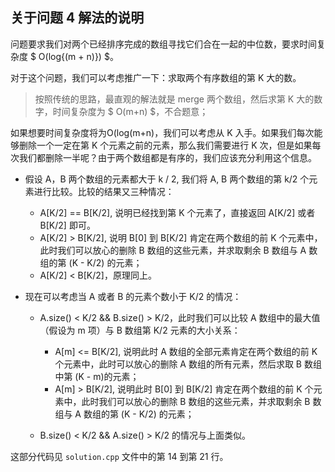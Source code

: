 ## 关于问题 4 解法的说明

问题要求我们对两个已经排序完成的数组寻找它们合在一起的中位数，要求时间复杂度 $ O(log{(m + n)}) $。

对于这个问题，我们可以考虑推广一下：求取两个有序数组的第 K 大的数。

> 按照传统的思路，最直观的解法就是 merge 两个数组，然后求第 K 大的数字，时间复杂度为 $ O(m+n) $，不合题意；

如果想要时间复杂度将为O(log(m+n)，我们可以考虑从 K 入手。如果我们每次能够删除一个一定在第 K 个元素之前的元素，那么我们需要进行 K 次，但是如果每次我们都删除一半呢？由于两个数组都是有序的，我们应该充分利用这个信息。

- 假设 A，B 两个数组的元素都大于 k / 2, 我们将 A, B 两个数组的第 k/2 个元素进行比较。比较的结果又三种情况：

    - A[K/2] == B[K/2], 说明已经找到第 K 个元素了，直接返回 A[K/2]  或者 B[K/2] 即可。
    - A[K/2] > B[K/2], 说明 B[0] 到 B[K/2] 肯定在两个数组的前 K 个元素中，此时我们可以放心的删除 B 数组的这些元素，并求取剩余 B 数组与 A 数组的第 (K - K/2) 的元素；
    - A[K/2] < B[K/2]，原理同上。

- 现在可以考虑当 A 或者 B 的元素个数小于 K/2 的情况：

    - A.size() < K/2 && B.size() > K/2，此时我们可以比较 A 数组中的最大值（假设为 m 项）与 B 数组第 K/2 元素的大小关系：

        - A[m] <= B[K/2], 说明此时 A 数组的全部元素肯定在两个数组的前 K 个元素中，此时可以放心的删除 A 数组的所有元素，然后求取 B 数组中第 (K - m)的元素；
        - A[m] > B[K/2], 说明此时 B[0] 到 B[K/2] 肯定在两个数组的前 K 个元素中，此时我们可以放心的删除 B 数组的这些元素，并求取剩余 B 数组与 A 数组的第 (K - K/2) 的元素；

    - B.size() < K/2 && A.size() > K/2 的情况与上面类似。


这部分代码见 `solution.cpp` 文件中的第 14 到第 21 行。
